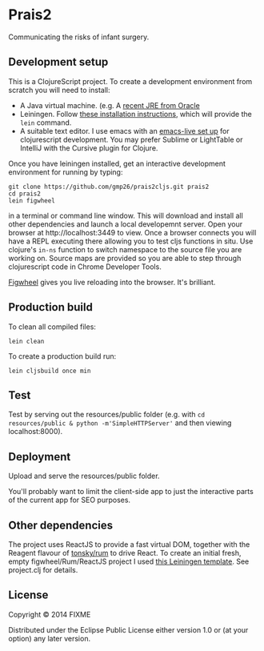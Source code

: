 # Prais2

Communicating the risks of infant surgery.

## Development setup

This is a ClojureScript project. To create a development environment from scratch you will need to install:

* A Java virtual machine. (e.g. A [recent JRE from Oracle](http://www.oracle.com/technetwork/java/javase/downloads/index.html)
* Leiningen. Follow [these installation instructions](http://leiningen.org/), which will provide the `lein` command.
* A suitable text editor. I use emacs with an [emacs-live set up](http://overtone.github.io/emacs-live/) for clojurescript development. You may prefer Sublime or LightTable or IntelliJ with the Cursive plugin for Clojure. 
>
Once you have leiningen installed, get an interactive development environment for running by typing:
```
git clone https://github.com/gmp26/prais2cljs.git prais2
cd prais2
lein figwheel
```
in a terminal or command line window. This will download and install all other dependencies and launch a local developemnt server. Open your browser at http://localhost:3449 to view. Once a browser connects you will have a REPL executing there allowing you to test cljs functions in situ. Use clojure's `in-ns` function to switch namespace to the source file you are working on. Source maps are provided so you are able to step through clojurescript code in Chrome Developer Tools.

[Figwheel](https://github.com/bhauman/lein-figwheel) gives you live reloading into the browser. It's brilliant.

Production build
----------------

To clean all compiled files:

    lein clean

To create a production build run:

    lein cljsbuild once min

Test 
----
Test by serving out the resources/public folder (e.g. with `cd resources/public & python -m'SimpleHTTPServer'` and then viewing localhost:8000).

Deployment
----------

Upload and serve the resources/public folder. 

You'll probably want to limit the client-side app to just the interactive parts of the current app for SEO purposes.

## Other dependencies

The project uses ReactJS to provide a fast virtual DOM, together with the Reagent flavour
of [tonsky/rum](https://github.com/tonsky/rum) to drive React. To create an initial fresh, empty figwheel/Rum/ReactJS project I used [this Leiningen template](https://github.com/gmp26/fwrum). See project.clj for details.

## License

Copyright © 2014 FIXME

Distributed under the Eclipse Public License either version 1.0 or (at your option) any later version.
